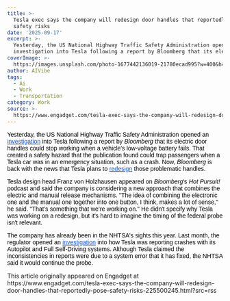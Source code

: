 ```yaml
---
title: >-
  Tesla exec says the company will redesign door handles that reportedly pose
  safety risks
date: '2025-09-17'
excerpt: >-
  Yesterday, the US National Highway Traffic Safety Administration opened an
  investigation into Tesla following a report by Bloomberg that its electric...
coverImage: >-
  https://images.unsplash.com/photo-1677442136019-21780ecad995?w=400&h=200&fit=crop&auto=format
author: AIVibe
tags:
  - Ai
  - Work
  - Transportation
category: Work
source: >-
  https://www.engadget.com/tesla-exec-says-the-company-will-redesign-door-handles-that-reportedly-pose-safety-risks-225500245.html?src=rss
---
```

<p style="text-align:left;"><span style="color:rgb(0, 0, 0);font-family:Arial, sans-serif;">Yesterday, the US National Highway Traffic Safety Administration opened an </span><a target="_blank" class="link" href="https://www.engadget.com/transportation/evs/nhtsa-is-investigating-tesla-over-its-electronic-door-handles-203605393.html"><span style="color:rgb(17, 85, 204);font-family:Arial, sans-serif;">investigation</span></a><span style="color:rgb(0, 0, 0);font-family:Arial, sans-serif;"> into Tesla following a report by <em>Bloomberg</em> that its electric door handles could stop working when a vehicle&#39;s low-voltage battery fails. That created a safety hazard that the publication found could trap passengers when a Tesla car was in an emergency situation, such as a crash. Now, <em>Bloomberg</em> is back with the news that Tesla plans to </span><a target="_blank" class="link" href="https://www.bloomberg.com/news/articles/2025-09-17/tesla-is-redesigning-door-handles-that-drew-scrutiny-over-safety?embedded-checkout=true"><span style="color:rgb(17, 85, 204);font-family:Arial, sans-serif;">redesign</span></a><span style="color:rgb(0, 0, 0);font-family:Arial, sans-serif;"> those problematic handles.&nbsp;</span></p><p style="text-align:left;"><span style="color:rgb(0, 0, 0);font-family:Arial, sans-serif;">Tesla design head Franz von Holzhausen appeared on <em>Bloomberg</em>&#39;s <em>Hot Pursuit!</em> podcast and said the company is considering a new approach that combines the electric and manual release mechanisms. &quot;The idea of combining the electronic one and the manual one together into one button, I think, makes a lot of sense,&quot; he said. &quot;That’s something that we’re working on.&quot; He didn&#39;t specify why Tesla was working on a redesign, but it&#39;s hard to imagine the timing of the federal probe isn&#39;t relevant.&nbsp;</span></p><p style="text-align:left;"><span style="color:rgb(0, 0, 0);font-family:Arial, sans-serif;">The company has already been in the NHTSA&#39;s sights this year. Last month, the regulator opened an </span><a target="_blank" class="link" href="https://www.engadget.com/transportation/evs/feds-investigate-tesla-over-inaccurate-autopilot-and-fsd-crash-reports-175837772.html"><span style="color:rgb(17, 85, 204);font-family:Arial, sans-serif;">investigation</span></a><span style="color:rgb(0, 0, 0);font-family:Arial, sans-serif;"> into how Tesla was reporting crashes with its Autopilot and Full Self-Driving systems. Although Tesla claimed the inconsistencies in reports were due to a system error that it has fixed, the NHTSA said it would continue the probe.</span></p><p style="text-align:left;"></p>This article originally appeared on Engadget at https://www.engadget.com/tesla-exec-says-the-company-will-redesign-door-handles-that-reportedly-pose-safety-risks-225500245.html?src=rss
